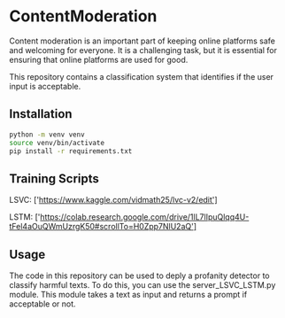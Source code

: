 # ContentModeration

Content moderation is an important part of keeping online platforms safe and welcoming for everyone. It is a challenging task, but it is essential for ensuring that online platforms are used for good.

This repository contains a classification system that identifies if the user input is acceptable.

## Installation

```bash
python -m venv venv
source venv/bin/activate
pip install -r requirements.txt
```

## Training Scripts

LSVC: ['https://www.kaggle.com/vidmath25/lvc-v2/edit']

LSTM: ['https://colab.research.google.com/drive/1lL7lIpuQlqq4U-tFel4aOuQWmUzrgK50#scrollTo=H0Zpp7NlU2aQ']

## Usage

The code in this repository can be used to deply a profanity detector to classify harmful texts. To do this, you can use the server_LSVC_LSTM.py module. This module takes a text as input and returns a prompt if acceptable or not.

